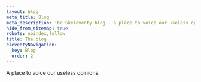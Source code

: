 ```yaml
---
layout: blog
meta_title: Blog
meta_description: The Skeleventy blog - a place to voice our useless opinions.
hide_from_sitemap: true
robots: noindex,follow
title: The blog
eleventyNavigation:
  key: Blog
  order: 2
---
```


A place to voice our useless opinions.
